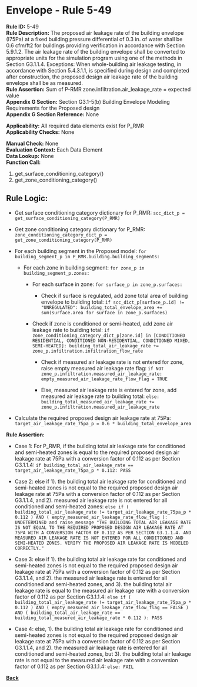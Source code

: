 
# Envelope - Rule 5-49  

**Rule ID:** 5-49  
**Rule Description:** The proposed air leakage rate of the building envelope (I75Pa) at a fixed building pressure differential of 0.3 in. of water shall be 0.6 cfm/ft2 for buildings providing verification in accordance with Section 5.9.1.2. The air leakage rate of the building envelope shall be converted to appropriate units for the simulation program using one of the methods in Section G3.1.1.4. Exceptions: When whole-building air leakage testing, in accordance with Section 5.4.3.1.1, is specified during design and completed after construction, the proposed design air leakage rate of the building envelope shall be as measured.  
**Rule Assertion:** Sum of P-RMR zone.infiltration.air_leakage_rate = expected value  
**Appendix G Section:** Section G3.1-5(b) Building Envelope Modeling Requirements for the Proposed design  
**Appendix G Section Reference:** None  

**Applicability:** All required data elements exist for P_RMR  
**Applicability Checks:**  None  

**Manual Check:** None  
**Evaluation Context:** Each Data Element  
**Data Lookup:** None  
**Function Call:**

  1. get_surface_conditioning_category()
  2. get_zone_conditioning_category()

## Rule Logic:  

- Get surface conditioning category dictionary for P_RMR: `scc_dict_p = get_surface_conditioning_category(P_RMR)`

- Get zone conditioning category dictionary for P_RMR: `zone_conditioning_category_dict_p = get_zone_conditioning_category(P_RMR)`

- For each building segment in the Proposed model: `for building_segment_p in P_RMR.building.building_segments:`

  - For each zone in building segment: `for zone_p in building_segment_p.zones:`

    - For each surface in zone: `for surface_p in zone_p.surfaces:`

      - Check if surface is regulated, add zone total area of building envelope to building total: `if scc_dict_p[surface_p.id] != "UNREGULATED": building_total_envelope_area += sum(surface.area for surface in zone_p.surfaces)`

    - Check if zone is conditioned or semi-heated, add zone air leakage rate to building total: `if zone_conditioning_category_dict_p[zone.id] in [CONDITIONED RESIDENTIAL, CONDITIONED NON-RESIDENTIAL, CONDITIONED MIXED, SEMI-HEATED]: building_total_air_leakage_rate += zone_p.infiltration.infiltration_flow_rate`

      - Check if measured air leakage rate is not entered for zone, raise empty measured air leakage rate flag: `if NOT zone_p.infiltration.measured_air_leakage_rate: empty_measured_air_leakage_rate_flow_flag = TRUE`

      - Else, measured air leakage rate is entered for zone, add measured air leakage rate to building total: `else: building_total_measured_air_leakage_rate += zone_p.infiltration.measured_air_leakage_rate`

- Calculate the required proposed design air leakage rate at 75Pa: `target_air_leakage_rate_75pa_p = 0.6 * building_total_envelope_area`

**Rule Assertion:**  

- Case 1: For P_RMR, if the building total air leakage rate for conditioned and semi-heated zones is equal to the required proposed design air leakage rate at 75Pa with a conversion factor of 0.112 as per Section G3.1.1.4: `if building_total_air_leakage_rate == target_air_leakage_rate_75pa_p * 0.112: PASS`

- Case 2: else if 1). the building total air leakage rate for conditioned and semi-heated zones is not equal to the required proposed design air leakage rate at 75Pa with a conversion factor of 0.112 as per Section G3.1.1.4, and 2). measured air leakage rate is not entered for all conditioned and semi-heated zones: `else if ( building_total_air_leakage_rate != target_air_leakage_rate_75pa_p * 0.112 ) AND ( empty_measured_air_leakage_rate_flow_flag ): UNDETERMINED and raise_message "THE BUILDING TOTAL AIR LEAKAGE RATE IS NOT EQUAL TO THE REQUIRED PROPOSED DESIGN AIR LEAKAGE RATE AT 75PA WITH A CONVERSION FACTOR OF 0.112 AS PER SECTION G3.1.1.4. AND MEASURED AIR LEAKAGE RATE IS NOT ENTERED FOR ALL CONDITIONED AND SEMI-HEATED ZONES. VERIFY THE PROPOSED AIR LEAKAGE RATE IS MODELED CORRECTLY."`

- Case 3: else if 1). the building total air leakage rate for conditioned and semi-heated zones is not equal to the required proposed design air leakage rate at 75Pa with a conversion factor of 0.112 as per Section G3.1.1.4, and 2). the measured air leakage rate is entered for all conditioned and semi-heated zones, and 3). the building total air leakage rate is equal to the measured air leakage rate with a conversion factor of 0.112 as per Section G3.1.1.4: `else if ( building_total_air_leakage_rate != target_air_leakage_rate_75pa_p * 0.112 ) AND ( empty_measured_air_leakage_rate_flow_flag == FALSE ) AND ( building_total_air_leakage_rate == building_total_measured_air_leakage_rate * 0.112 ): PASS`

- Case 4: else, 1). the building total air leakage rate for conditioned and semi-heated zones is not equal to the required proposed design air leakage rate at 75Pa with a conversion factor of 0.112 as per Section G3.1.1.4, and 2). the measured air leakage rate is entered for all conditioned and semi-heated zones, but 3). the building total air leakage rate is not equal to the measured air leakage rate with a conversion factor of 0.112 as per Section G3.1.1.4: `else: FAIL`

**[Back](../_toc.md)**
